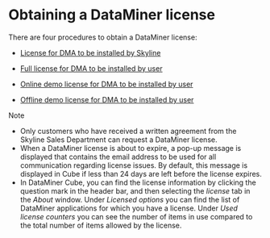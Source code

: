 # Obtaining a DataMiner license

There are four procedures to obtain a DataMiner license:

- [License for DMA to be installed by Skyline](License_for_DMA_to_be_installed_by_Skyline.md)

- [Full license for DMA to be installed by user](Full_license_for_DMA_to_be_installed_by_user.md)

- [Online demo license for DMA to be installed by user](Online_demo_license_for_DMA_to_be_installed_by_user.md)

- [Offline demo license for DMA to be installed by user](Offline_demo_license_for_DMA_to_be_installed_by_user.md)

> [!NOTE]
> - Only customers who have received a written agreement from the Skyline Sales Department can request a DataMiner license.
> - When a DataMiner license is about to expire, a pop-up message is displayed that contains the email address to be used for all communication regarding license issues. By default, this message is displayed in Cube if less than 24 days are left before the license expires.
> - In DataMiner Cube, you can find the license information by clicking the question mark in the header bar, and then selecting the *license* tab in the *About* window. Under *Licensed options* you can find the list of DataMiner applications for which you have a license. Under *Used license counters* you can see the number of items in use compared to the total number of items allowed by the license.
>
